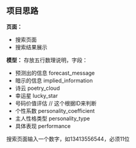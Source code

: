 
## 项目思路

**页面：**
* 搜索页面
* 搜索结果展示

**模型：**
存放五行数理说明，字段：
* 预测出的信息  forecast_message
* 暗示的信息  implied_information
* 诗云  poetry_cloud
* 幸运星 lucky_star
* 号码价值评估  // 这个根据ID来判断
* 个性系数   personality_coefficient
* 主人性格类型  personality_type
* 具体表现   performance

搜索页面输入一个数字，如13413556544，必须11位
